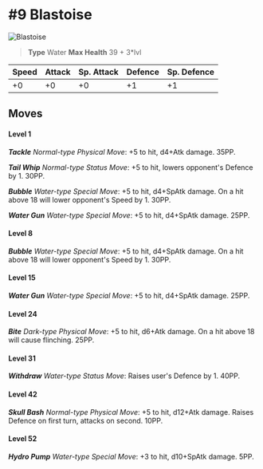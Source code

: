 # #9 Blastoise


![Blastoise](https://img.pokemondb.net/sprites/home/normal/1x/blastoise.png)

> **Type** Water
> **Max Health** 39 + 3\*lvl

| Speed | Attack | Sp. Attack | Defence | Sp. Defence |
| ----- | ------ | ---------- | ------- | ----------- |
| +0 | +0 | +0 | +1 | +1 |

## Moves
#### Level 1

***Tackle** Normal-type Physical Move*: +5 to hit, d4+Atk damage.  35PP.

***Tail Whip** Normal-type Status Move*: +5 to hit, lowers opponent's Defence by 1. 30PP.

***Bubble** Water-type Special Move*: +5 to hit, d4+SpAtk damage. On a hit above 18 will lower opponent's Speed by 1. 30PP.

***Water Gun** Water-type Special Move*: +5 to hit, d4+SpAtk damage.  25PP.
#### Level 8

***Bubble** Water-type Special Move*: +5 to hit, d4+SpAtk damage. On a hit above 18 will lower opponent's Speed by 1. 30PP.
#### Level 15

***Water Gun** Water-type Special Move*: +5 to hit, d4+SpAtk damage.  25PP.
#### Level 24

***Bite** Dark-type Physical Move*: +5 to hit, d6+Atk damage. On a hit above 18 will cause flinching. 25PP.
#### Level 31

***Withdraw** Water-type Status Move*: Raises user's Defence by 1. 40PP.
#### Level 42

***Skull Bash** Normal-type Physical Move*: +5 to hit, d12+Atk damage. Raises Defence on first turn, attacks on second. 10PP.
#### Level 52

***Hydro Pump** Water-type Special Move*: +3 to hit, d10+SpAtk damage.  5PP.

